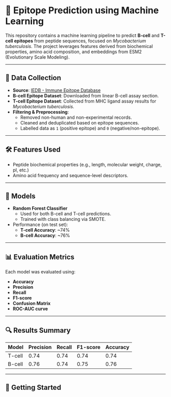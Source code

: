 # 🧬 Epitope Prediction using Machine Learning

This repository contains a machine learning pipeline to predict **B-cell** and **T-cell epitopes** from peptide sequences, focused on _Mycobacterium tuberculosis_. The project leverages features derived from biochemical properties, amino acid composition, and embeddings from ESM2 (Evolutionary Scale Modeling).

---

## 📂 Data Collection

- **Source**: [IEDB - Immune Epitope Database](https://www.iedb.org/)
- **B-cell Epitope Dataset**: Downloaded from linear B-cell assay section.
- **T-cell Epitope Dataset**: Collected from MHC ligand assay results for _Mycobacterium tuberculosis_.
- **Filtering & Preprocessing**:
  - Removed non-human and non-experimental records.
  - Cleaned and deduplicated based on epitope sequences.
  - Labelled data as `1` (positive epitope) and `0` (negative/non-epitope).

---

## 🛠️ Features Used

- Peptide biochemical properties (e.g., length, molecular weight, charge, pI, etc.)
- Amino acid frequency and sequence-level descriptors.

---

## 🤖 Models

- **Random Forest Classifier**
  - Used for both B-cell and T-cell predictions.
  - Trained with class balancing via SMOTE.
- Performance (on test set):
  - **T-cell Accuracy**: ~74%
  - **B-cell Accuracy**: ~76%

---

## 📊 Evaluation Metrics

Each model was evaluated using:

- **Accuracy**
- **Precision**
- **Recall**
- **F1-score**
- **Confusion Matrix**
- **ROC-AUC curve**

---

## 🔍 Results Summary

| Model      | Precision | Recall | F1-score | Accuracy |
|------------|-----------|--------|----------|----------|
| T-cell     | 0.74      | 0.74   | 0.74     | 0.74     |
| B-cell     | 0.76      | 0.74   | 0.75     | 0.76     |

---

## 🚀 Getting Started

